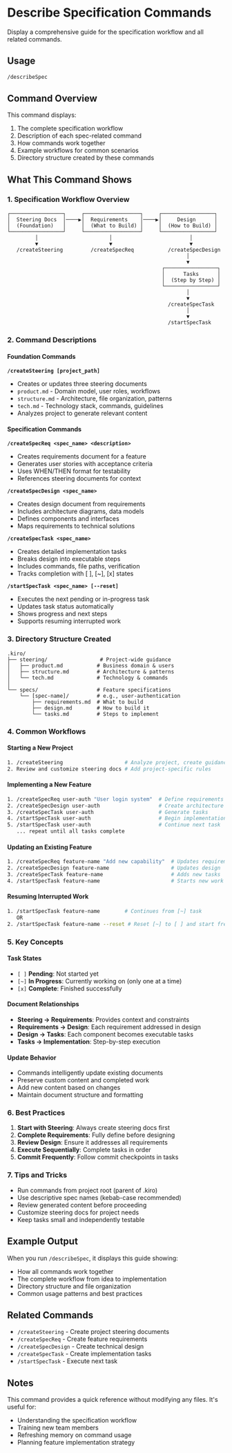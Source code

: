 # Describe Specification Commands

Display a comprehensive guide for the specification workflow and all related commands.

## Usage

```bash
/describeSpec
```

## Command Overview

This command displays:

1. The complete specification workflow
2. Description of each spec-related command
3. How commands work together
4. Example workflows for common scenarios
5. Directory structure created by these commands

## What This Command Shows

### 1. Specification Workflow Overview

```
┌─────────────────┐     ┌──────────────────┐     ┌─────────────────┐
│  Steering Docs  │────▶│  Requirements    │────▶│     Design      │
│  (Foundation)   │     │  (What to Build) │     │  (How to Build) │
└─────────────────┘     └──────────────────┘     └─────────────────┘
         │                       │                         │
         ▼                       ▼                         ▼
   /createSteering         /createSpecReq           /createSpecDesign
                                                          │
                                                          ▼
                                                  ┌─────────────────┐
                                                  │      Tasks      │
                                                  │  (Step by Step) │
                                                  └─────────────────┘
                                                          │
                                                          ▼
                                                    /createSpecTask
                                                          │
                                                          ▼
                                                    /startSpecTask
```

### 2. Command Descriptions

#### Foundation Commands

**`/createSteering [project_path]`**
- Creates or updates three steering documents
- `product.md` - Domain model, user roles, workflows
- `structure.md` - Architecture, file organization, patterns
- `tech.md` - Technology stack, commands, guidelines
- Analyzes project to generate relevant content

#### Specification Commands

**`/createSpecReq <spec_name> <description>`**
- Creates requirements document for a feature
- Generates user stories with acceptance criteria
- Uses WHEN/THEN format for testability
- References steering documents for context

**`/createSpecDesign <spec_name>`**
- Creates design document from requirements
- Includes architecture diagrams, data models
- Defines components and interfaces
- Maps requirements to technical solutions

**`/createSpecTask <spec_name>`**
- Creates detailed implementation tasks
- Breaks design into executable steps
- Includes commands, file paths, verification
- Tracks completion with [ ], [~], [x] states

**`/startSpecTask <spec_name> [--reset]`**
- Executes the next pending or in-progress task
- Updates task status automatically
- Shows progress and next steps
- Supports resuming interrupted work

### 3. Directory Structure Created

```
.kiro/
├── steering/                 # Project-wide guidance
│   ├── product.md           # Business domain & users
│   ├── structure.md         # Architecture & patterns
│   └── tech.md              # Technology & commands
│
└── specs/                   # Feature specifications
    └── [spec-name]/         # e.g., user-authentication
        ├── requirements.md  # What to build
        ├── design.md        # How to build it
        └── tasks.md         # Steps to implement
```

### 4. Common Workflows

#### Starting a New Project
```bash
1. /createSteering                    # Analyze project, create guidance
2. Review and customize steering docs # Add project-specific rules
```

#### Implementing a New Feature
```bash
1. /createSpecReq user-auth "User login system"  # Define requirements
2. /createSpecDesign user-auth                   # Create architecture
3. /createSpecTask user-auth                     # Generate tasks
4. /startSpecTask user-auth                      # Begin implementation
5. /startSpecTask user-auth                      # Continue next task
   ... repeat until all tasks complete
```

#### Updating an Existing Feature
```bash
1. /createSpecReq feature-name "Add new capability"  # Updates requirements
2. /createSpecDesign feature-name                    # Updates design
3. /createSpecTask feature-name                      # Adds new tasks
4. /startSpecTask feature-name                       # Starts new work
```

#### Resuming Interrupted Work
```bash
1. /startSpecTask feature-name        # Continues from [~] task
   OR
2. /startSpecTask feature-name --reset # Reset [~] to [ ] and start fresh
```

### 5. Key Concepts

#### Task States
- `[ ]` **Pending**: Not started yet
- `[~]` **In Progress**: Currently working on (only one at a time)
- `[x]` **Complete**: Finished successfully

#### Document Relationships
- **Steering → Requirements**: Provides context and constraints
- **Requirements → Design**: Each requirement addressed in design
- **Design → Tasks**: Each component becomes executable tasks
- **Tasks → Implementation**: Step-by-step execution

#### Update Behavior
- Commands intelligently update existing documents
- Preserve custom content and completed work
- Add new content based on changes
- Maintain document structure and formatting

### 6. Best Practices

1. **Start with Steering**: Always create steering docs first
2. **Complete Requirements**: Fully define before designing
3. **Review Design**: Ensure it addresses all requirements
4. **Execute Sequentially**: Complete tasks in order
5. **Commit Frequently**: Follow commit checkpoints in tasks

### 7. Tips and Tricks

- Run commands from project root (parent of .kiro)
- Use descriptive spec names (kebab-case recommended)
- Review generated content before proceeding
- Customize steering docs for project needs
- Keep tasks small and independently testable

## Example Output

When you run `/describeSpec`, it displays this guide showing:
- How all commands work together
- The complete workflow from idea to implementation
- Directory structure and file organization
- Common usage patterns and best practices

## Related Commands

- `/createSteering` - Create project steering documents
- `/createSpecReq` - Create feature requirements
- `/createSpecDesign` - Create technical design
- `/createSpecTask` - Create implementation tasks
- `/startSpecTask` - Execute next task

## Notes

This command provides a quick reference without modifying any files. It's useful for:
- Understanding the specification workflow
- Training new team members
- Refreshing memory on command usage
- Planning feature implementation strategy